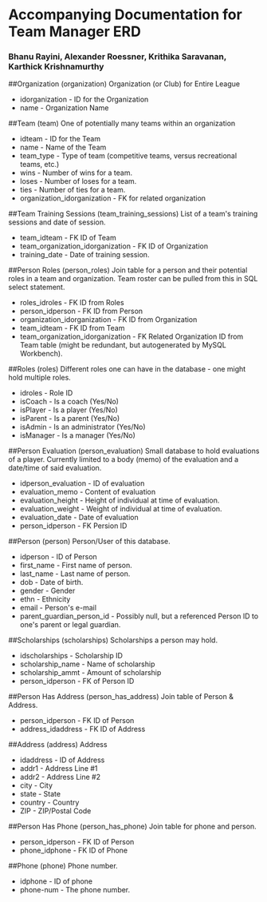 # Accompanying Documentation for Team Manager ERD
### Bhanu Rayini, Alexander Roessner, Krithika Saravanan, Karthick Krishnamurthy

##Organization (organization)
Organization (or Club) for Entire League
* idorganization - ID for the Organization
* name - Organization Name

##Team (team)
One of potentially many teams within an organization
* idteam - ID for the Team
* name - Name of the Team
* team_type - Type of team (competitive teams, versus recreational teams, etc.)
* wins - Number of wins for a team.
* loses - Number of loses for a team.
* ties - Number of ties for a team.
* organization_idorganization - FK for related organization

##Team Training Sessions (team_training_sessions)
List of a team's training sessions and date of session.
* team_idteam - FK ID of Team
* team_organization_idorganization - FK ID of Organization
* training_date - Date of training session.

##Person Roles (person_roles)
Join table for a person and their potential roles in a team and organization. Team roster can be pulled from this in SQL select statement.
* roles_idroles - FK ID from Roles
* person_idperson - FK ID from Person
* organization_idorganization - FK ID from Organization
* team_idteam - FK ID from Team
* team_organization_idorganization - FK Related Organization ID from Team table (might be redundant, but autogenerated by MySQL Workbench).

##Roles (roles)
Different roles one can have in the database - one might hold multiple roles.
* idroles - Role ID
* isCoach - Is a coach (Yes/No)
* isPlayer - Is a player (Yes/No)
* isParent - Is a parent (Yes/No)
* isAdmin - Is an administrator (Yes/No)
* isManager - Is a manager (Yes/No)

##Person Evaluation (person_evaluation)
Small database to hold evaluations of a player. Currently limited to a body (memo) of the evaluation and a date/time of said evaluation.
* idperson_evaluation - ID of evaluation
* evaluation_memo - Content of evaluation
* evaluation_height - Height of individual at time of evaluation.
* evaluation_weight - Weight of individual at time of evaluation.
* evaluation_date - Date of evaluation
* person_idperson - FK Persion ID

##Person (person)
Person/User of this database.
* idperson - ID of Person
* first_name - First name of person.
* last_name - Last name of person.
* dob - Date of birth.
* gender - Gender
* ethn - Ethnicity
* email - Person's e-mail
* parent_guardian_person_id - Possibly null, but a referenced Person ID to one's parent or legal guardian.

##Scholarships (scholarships)
Scholarships a person may hold.
* idscholarships - Scholarship ID
* scholarship_name - Name of scholarship
* scholarship_ammt - Amount of scholarship
* person_idperson - FK of Person ID

##Person Has Address (person_has_address)
Join table of Person & Address.
* person_idperson - FK ID of Person
* address_idaddress - FK ID of Address

##Address (address)
Address
* idaddress - ID of Address
* addr1 - Address Line #1
* addr2 - Address Line #2
* city - City
* state - State
* country - Country
* ZIP - ZIP/Postal Code

##Person Has Phone (person_has_phone)
Join table for phone and person.
* person_idperson - FK ID of Person
* phone_idphone - FK ID of Phone

##Phone (phone)
Phone number.
* idphone - ID of phone
* phone-num - The phone number.
